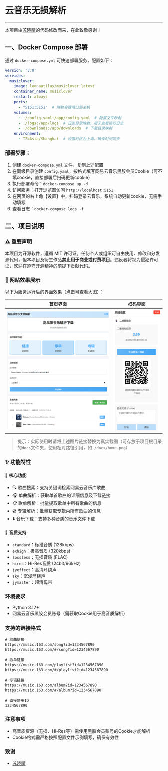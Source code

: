 # 云音乐无损解析

---

本项目由[苏晓晴](https://github.com/Suxiaoqinx)的代码修改而来，在此致敬感谢！

## 一、Docker Compose 部署

通过 `docker-compose.yml` 可快速部署服务，配置如下：

```yaml
version: '3.8'
services:
  musiclover:
    image: leonautilus/musiclover:latest
    container_name: musiclover
    restart: always
    ports:
      - "5151:5151"  # 映射容器端口到主机
    volumes:
      - ./config.yaml:/app/config.yaml  # 配置文件映射
      - ./logs:/app/logs  # 日志目录映射，用于查看运行日志
      - ./downloads:/app/downloads  # 下载目录映射
    environment:
      - TZ=Asia/Shanghai  # 设置时区为上海，确保时间同步
```

### 部署步骤：
1. 创建 `docker-compose.yml` 文件，复制上述配置
2. 在同级目录创建 `config.yaml`，按格式填写网易云音乐黑胶会员Cookie（可不填cookie，直接部署后扫码更新cookie）
3. 执行部署命令：`docker-compose up -d`
4. 访问服务：打开浏览器访问 `http://localhost:5151`
5. 在网页的右上角【设置】中，扫码登录云音乐，系统自动更新cookie，无需手动填写
6. 查看日志：`docker-compose logs -f`

## 二、项目说明

### ⚠️ 重要声明
本项目为开源软件，遵循 MIT 许可证。任何个人或组织可自由使用、修改和分发源代码，但本项目及衍生作品**禁止用于商业或付费项目**。违反者将视为侵犯许可证，欢迎在遵守开源精神的前提下贡献代码。


### 📸 网站效果展示
以下为服务运行后的界面效果（点击可查看大图）：

| 首页界面 | 扫码界面 |
|--------------|--------------|
| ![首页界面](./src/static/web1.png) | ![扫码界面](./src/static/web2.png) |

> 提示：实际使用时请将上述图片链接替换为真实截图（可存放于项目根目录的`docs`文件夹，使用相对路径引用，如`./docs/home.png`）


### ✨ 功能特性

#### 🎵 核心功能
- 🔍 歌曲搜索：支持关键词检索网易云音乐库歌曲
- 🎧 单曲解析：获取单首歌曲的详细信息及下载链接
- 📋 歌单解析：批量提取歌单中所有歌曲的信息
- 💿 专辑解析：批量获取专辑内所有歌曲的信息
- ⬇️ 音乐下载：支持多种音质的音乐文件下载

#### 🎼 音质支持
- `standard`：标准音质 (128kbps)
- `exhigh`：极高音质 (320kbps)
- `lossless`：无损音质 (FLAC)
- `hires`：Hi-Res音质 (24bit/96kHz)
- `jyeffect`：高清环绕声
- `sky`：沉浸环绕声
- `jymaster`：超清母带


### 环境要求
- Python 3.12+
- 网易云音乐黑胶会员账号（需获取Cookie用于高音质解析）

### 支持的链接格式
```
# 歌曲链接
https://music.163.com/song?id=1234567890
https://music.163.com/#/song?id=1234567890

# 歌单链接
https://music.163.com/playlist?id=1234567890
https://music.163.com/#/playlist?id=1234567890

# 专辑链接
https://music.163.com/album?id=1234567890
https://music.163.com/#/album?id=1234567890

# 直接使用ID
1234567890
```


### 注意事项
- 高音质资源（无损、Hi-Res等）需使用黑胶会员账号的Cookie才能解析
- Cookie格式需严格按照配置文件示例填写，确保有效性


### 致谢
- [苏晓晴](https://github.com/Suxiaoqinx)
